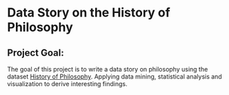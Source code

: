 # Data Story on the History of Philosophy

## Project Goal: 
The goal of this project is to write a data story on philosophy using the dataset [History of Philosophy](https://www.kaggle.com/datasets/kouroshalizadeh/history-of-philosophy). Applying 
data mining, statistical analysis and visualization to derive interesting findings.
